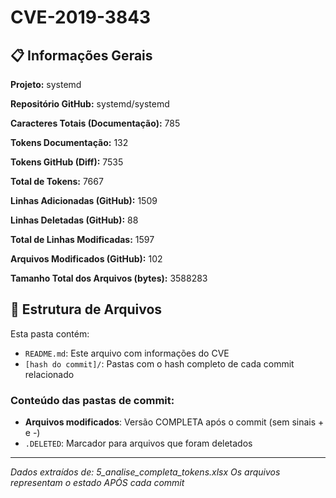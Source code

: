 # CVE-2019-3843

## 📋 Informações Gerais

**Projeto:** systemd

**Repositório GitHub:** systemd/systemd

**Caracteres Totais (Documentação):** 785

**Tokens Documentação:** 132

**Tokens GitHub (Diff):** 7535

**Total de Tokens:** 7667

**Linhas Adicionadas (GitHub):** 1509

**Linhas Deletadas (GitHub):** 88

**Total de Linhas Modificadas:** 1597

**Arquivos Modificados (GitHub):** 102

**Tamanho Total dos Arquivos (bytes):** 3588283


## 📁 Estrutura de Arquivos

Esta pasta contém:

- `README.md`: Este arquivo com informações do CVE
- `[hash do commit]/`: Pastas com o hash completo de cada commit relacionado

### Conteúdo das pastas de commit:

- **Arquivos modificados**: Versão COMPLETA após o commit (sem sinais + e -)
- `.DELETED`: Marcador para arquivos que foram deletados

---

*Dados extraídos de: 5_analise_completa_tokens.xlsx*
*Os arquivos representam o estado APÓS cada commit*
